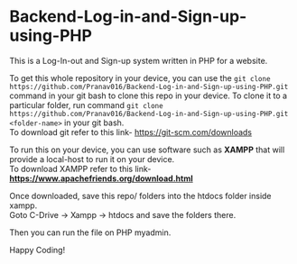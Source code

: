 # Backend-Log-in-and-Sign-up-using-PHP

This is a Log-In-out and Sign-up system written in PHP for a website.

To get this whole repository in your device, you can use the `git clone https://github.com/Pranav016/Backend-Log-in-and-Sign-up-using-PHP.git` command in your git bash to clone this repo in your device. To clone it to a particular folder, run command `git clone https://github.com/Pranav016/Backend-Log-in-and-Sign-up-using-PHP.git <folder-name>` in your git bash.</br>To download git refer to this link- https://git-scm.com/downloads
</br>

To run this on your device, you can use software such as **XAMPP** that will provide a local-host to run it on your device. </br>
To download XAMPP refer to this link-**https://www.apachefriends.org/download.html**

Once downloaded, save this repo/ folders into the htdocs folder inside xampp.</br>
Goto C-Drive  ->  Xampp  ->   htdocs  and save the folders there.

Then you can run the file on PHP myadmin.

Happy Coding!
